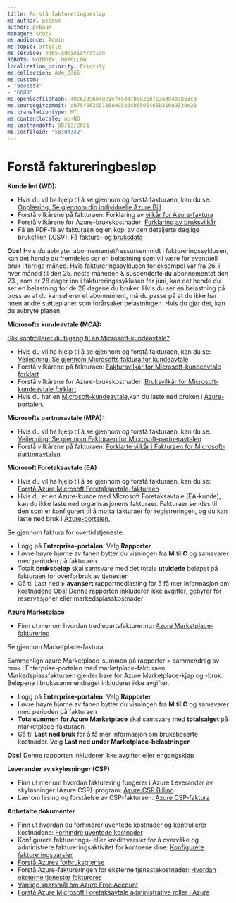 ```yaml
---
title: Forstå faktureringbesløp
ms.author: pebaum
author: pebaum
manager: scotv
ms.audience: Admin
ms.topic: article
ms.service: o365-administration
ROBOTS: NOINDEX, NOFOLLOW
localization_priority: Priority
ms.collection: Adm_O365
ms.custom:
- "9003554"
- "6680"
ms.openlocfilehash: 48c62896b4821ef45d47b582ed723a38403853c8
ms.sourcegitcommit: ab75f66355116e995b3cb5505465b31989339e28
ms.translationtype: MT
ms.contentlocale: nb-NO
ms.lasthandoff: 08/13/2021
ms.locfileid: "58304342"
---
```

# <a name="understand-billing-amount"></a>Forstå faktureringbesløp

**Kunde led (WD):**

- Hvis du vil ha hjelp til å se gjennom og forstå fakturaen, kan du se: [Opplæring: Se gjennom din individuelle Azure Bill](https://docs.microsoft.com/azure/cost-management-billing/understand/review-individual-bill?WT.mc_id=Portal-Microsoft_Azure_Support)
- Forstå vilkårene på fakturaen: Forklaring av [vilkår for Azure-faktura](https://docs.microsoft.com/azure/cost-management-billing/understand/understand-invoice?WT.mc_id=Portal-Microsoft_Azure_Support)
- Forstå vilkårene for Azure-brukskostnader: [Forklaring av bruksvilkår](https://docs.microsoft.com/azure/cost-management-billing/understand/understand-usage?WT.mc_id=Portal-Microsoft_Azure_Support)
- Få en PDF-fil av fakturaen og en kopi av den detaljerte daglige bruksfilen (.CSV): Få faktura- og [bruksdata](https://docs.microsoft.com/azure/billing/billing-download-azure-invoice-daily-usage-date?WT.mc_id=Portal-Microsoft_Azure_Support)

**Obs!** Hvis du avbryter abonnementet/ressursen midt i faktureringssyklusen, kan det hende du fremdeles ser en belastning som vil være for eventuell bruk i forrige måned. Hvis faktureringssyklusen for eksempel var fra 26. i hver måned til den 25. neste måneden & suspenderte du abonnementet den 23., som er 28 dager inn i faktureringssyklusen for juni, kan det hende du ser en belastning for de 28 dagene du bruker. Hvis du ser en belastning på tross av at du kansellerer et abonnement, må du passe på at du ikke har noen andre støtteplaner som forårsaker belastningen. Hvis du gjør det, kan du avbryte planen.

**Microsofts kundeavtale (MCA):**

[Slik kontrollerer du tilgang til en Microsoft-kundeavtale?](https://docs.microsoft.com/azure/cost-management-billing/manage/download-azure-invoice-daily-usage-date?WT.mc_id=Portal-Microsoft_Azure_Support#check-access-to-a-microsoft-customer-agreement)

- Hvis du vil ha hjelp til å se gjennom og forstå fakturaen, kan du se: [Veiledning: Se gjennom Microsofts faktura for kundeavtale](https://docs.microsoft.com/azure/cost-management-billing/understand/review-customer-agreement-bill?WT.mc_id=Portal-Microsoft_Azure_Support)
- Forstå vilkårene på fakturaen: [Fakturavilkår for Microsoft-kundeavtale forklart](https://docs.microsoft.com/azure/cost-management-billing/understand/mca-understand-your-invoice?WT.mc_id=Portal-Microsoft_Azure_Support)
- Forstå vilkårene for Azure-brukskostnader: [Bruksvilkår for Microsoft-kundeavtale forklart](https://docs.microsoft.com/azure/cost-management-billing/understand/mca-understand-your-usage?WT.mc_id=Portal-Microsoft_Azure_Support)
- Hvis du har en [Microsoft-kundeavtale,](https://docs.microsoft.com/azure/cost-management-billing/manage/download-azure-invoice-daily-usage-date?WT.mc_id=Portal-Microsoft_Azure_Support#check-access-to-a-microsoft-customer-agreement)kan du laste ned bruken i [Azure-portalen.](https://portal.azure.com/)

**Microsofts partneravtale (MPA):**

- Hvis du vil ha hjelp til å se gjennom og forstå fakturaen, kan du se: [Veiledning: Se gjennom Fakturaen for Microsoft-partneravtalen](https://docs.microsoft.com/azure/cost-management-billing/understand/review-partner-agreement-bill?WT.mc_id=Portal-Microsoft_Azure_Support)
- Forstå vilkårene på fakturaen: [Forklarte vilkår i Fakturaen for Microsoft-partneravtalen](https://docs.microsoft.com/azure/cost-management-billing/understand/mpa-invoice-terms?WT.mc_id=Portal-Microsoft_Azure_Support)

**Microsoft Foretaksavtale (EA)**

- Hvis du vil ha hjelp til å se gjennom og forstå fakturaen, kan du se: [Forstå Azure Microsoft Foretaksavtale-fakturaen](https://docs.microsoft.com/azure/cost-management-billing/understand/review-enterprise-agreement-bill?WT.mc_id=Portal-Microsoft_Azure_Support)
- Hvis du er en Azure-kunde med Microsoft Foretaksavtale (EA-kunde), kan du ikke laste ned organisasjonens fakturaer. Fakturaer sendes til den som er konfigurert til å motta fakturaer for registreringen, og du kan laste ned bruk i [Azure-portalen.](https://portal.azure.com/)

Se gjennom faktura for overtidstjeneste:

- Logg på **Enterprise-portalen**. Velg **Rapporter**
- I øvre høyre hjørne av fanen bytter du visningen fra **M** til **C** og samsvarer med perioden på fakturaen
- Totalt **bruksbeløp** skal samsvare med det totale **utvidede** beløpet på fakturaen for overforbruk av tjenesten
- Gå til Last ned **> avansert** rapportnedlasting for å få mer informasjon om kostnadene Obs! Denne rapporten inkluderer ikke avgifter, gebyrer for reservasjoner eller markedsplasskostnader

**Azure Marketplace**

- Finn ut mer om hvordan tredjepartsfakturering: [Azure Marketplace-fakturering](https://docs.microsoft.com/azure/billing/billing-understand-your-azure-marketplace-charges?WT.mc_id=Portal-Microsoft_Azure_Support)

Se gjennom Marketplace-faktura:

Sammenlign azure Marketplace-summen på rapporter > sammendrag av bruk i Enterprise-portalen med marketplace-fakturaen. Markedsplassfakturaen gjelder bare for Azure Marketplace-kjøp og -bruk. Beløpene i brukssammendraget inkluderer ikke avgifter.

- Logg på **Enterprise-portalen**. Velg **Rapporter**
- I øvre høyre hjørne av fanen bytter du visningen fra **M** til **C** og samsvarer med perioden på fakturaen
- **Totalsummen for Azure Marketplace** skal samsvare med **totalsalget** på marketplace-fakturaen
- Gå til **Last ned bruk** for å få mer informasjon om bruksbaserte kostnader. Velg **Last ned under Marketplace-belastninger**  

**Obs!** Denne rapporten inkluderer ikke avgifter eller engangskjøp

**Leverandør av skyløsninger (CSP)**

- Finn ut mer om hvordan fakturering fungerer i Azure Leverandør av skyløsninger (Azure CSP)-program: [Azure CSP Billing](https://docs.microsoft.com/azure/cloud-solution-provider/billing/azure-csp-billing-overview?WT.mc_id=Portal-Microsoft_Azure_Support)
- Lær om lesing og forståelse av CSP-fakturaen: [Azure CSP-faktura](https://docs.microsoft.com/azure/cloud-solution-provider/billing/azure-csp-invoice?WT.mc_id=Portal-Microsoft_Azure_Support)

**Anbefalte dokumenter**

- Finn ut hvordan du forhindrer uventede kostnader og kontrollerer kostnadene: [Forhindre uventede kostnader](https://docs.microsoft.com/azure/cost-management-billing/manage/getting-started?WT.mc_id=Portal-Microsoft_Azure_Support)
- Konfigurere fakturerings- eller kredittvarsler for å overvåke og administrere faktureringsaktivitet for kontoene dine: [Konfigurere faktureringsvarsler](https://docs.microsoft.com/azure/cost-management-billing/costs/cost-mgt-alerts-monitor-usage-spending?WT.mc_id=Portal-Microsoft_Azure_Support)
- [Forstå Azures forbruksgrense](https://docs.microsoft.com/azure/cost-management-billing/manage/spending-limit?WT.mc_id=Portal-Microsoft_Azure_Support)
- Forstå Azure-faktureringen for eksterne tjenestekostnader: [Hvordan eksterne tjenester faktureres](https://docs.microsoft.com/azure/cost-management-billing/understand/understand-azure-marketplace-charges?WT.mc_id=Portal-Microsoft_Azure_Support)
- [Vanlige spørsmål om Azure Free Account](https://azure.microsoft.com/free/free-account-faq/)
- [Forstå Azure Microsoft Foretaksavtale administrative roller i Azure](https://docs.microsoft.com/azure/cost-management-billing/manage/understand-ea-roles?WT.mc_id=Portal-Microsoft_Azure_Support)